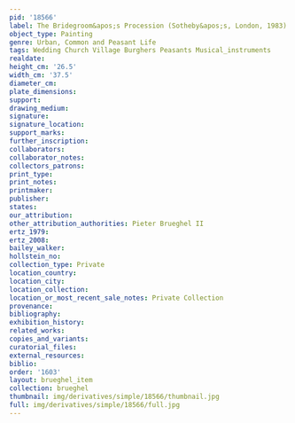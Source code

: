 ```yaml
---
pid: '18566'
label: The Bridegroom&apos;s Procession (Sotheby&apos;s, London, 1983)
object_type: Painting
genre: Urban, Common and Peasant Life
tags: Wedding Church Village Burghers Peasants Musical_instruments
realdate: 
height_cm: '26.5'
width_cm: '37.5'
diameter_cm: 
plate_dimensions: 
support: 
drawing_medium: 
signature: 
signature_location: 
support_marks: 
further_inscription: 
collaborators: 
collaborator_notes: 
collectors_patrons: 
print_type: 
print_notes: 
printmaker: 
publisher: 
states: 
our_attribution: 
other_attribution_authorities: Pieter Brueghel II
ertz_1979: 
ertz_2008: 
bailey_walker: 
hollstein_no: 
collection_type: Private
location_country: 
location_city: 
location_collection: 
location_or_most_recent_sale_notes: Private Collection
provenance: 
bibliography: 
exhibition_history: 
related_works: 
copies_and_variants: 
curatorial_files: 
external_resources: 
biblio: 
order: '1603'
layout: brueghel_item
collection: brueghel
thumbnail: img/derivatives/simple/18566/thumbnail.jpg
full: img/derivatives/simple/18566/full.jpg
---
```


